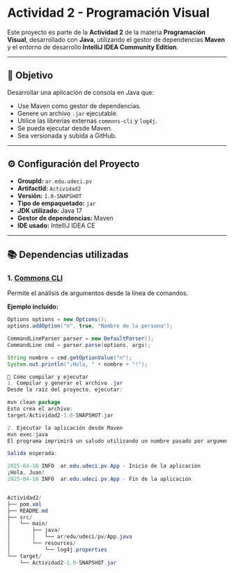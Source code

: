 # Actividad 2 - Programación Visual

Este proyecto es parte de la **Actividad 2** de la materia **Programación Visual**, desarrollado con **Java**, utilizando el gestor de dependencias **Maven** y el entorno de desarrollo **IntelliJ IDEA Community Edition**.

---

## 🎯 Objetivo

Desarrollar una aplicación de consola en Java que:

- Use Maven como gestor de dependencias.
- Genere un archivo `.jar` ejecutable.
- Utilice las librerías externas `commons-cli` y `log4j`.
- Se pueda ejecutar desde Maven.
- Sea versionada y subida a GitHub.

---

## ⚙️ Configuración del Proyecto

- **GroupId:** `ar.edu.udeci.pv`
- **ArtifactId:** `Actividad2`
- **Versión:** `1.0-SNAPSHOT`
- **Tipo de empaquetado:** `jar`
- **JDK utilizado:** Java 17
- **Gestor de dependencias:** Maven
- **IDE usado:** IntelliJ IDEA CE

---

## 📚 Dependencias utilizadas

### 1. [Commons CLI](https://commons.apache.org/proper/commons-cli/)
Permite el análisis de argumentos desde la línea de comandos.

**Ejemplo incluido:**
```java
Options options = new Options();
options.addOption("n", true, "Nombre de la persona");

CommandLineParser parser = new DefaultParser();
CommandLine cmd = parser.parse(options, args);

String nombre = cmd.getOptionValue("n");
System.out.println("¡Hola, " + nombre + "!");

🚀 Cómo compilar y ejecutar
1. Compilar y generar el archivo .jar
Desde la raíz del proyecto, ejecutar:

mvn clean package
Esto crea el archivo:
target/Actividad2-1.0-SNAPSHOT.jar

2. Ejecutar la aplicación desde Maven
mvn exec:java
El programa imprimirá un saludo utilizando un nombre pasado por argumento y mostrará logs del inicio y fin del programa.

Salida esperada:

2025-04-18 INFO  ar.edu.udeci.pv.App - Inicio de la aplicación
¡Hola, Juan!
2025-04-18 INFO  ar.edu.udeci.pv.App - Fin de la aplicación


Actividad2/
├── pom.xml
├── README.md
├── src/
│   └── main/
│       ├── java/
│       │   └── ar/edu/udeci/pv/App.java
│       └── resources/
│           └── log4j.properties
└── target/
    └── Actividad2-1.0-SNAPSHOT.jar